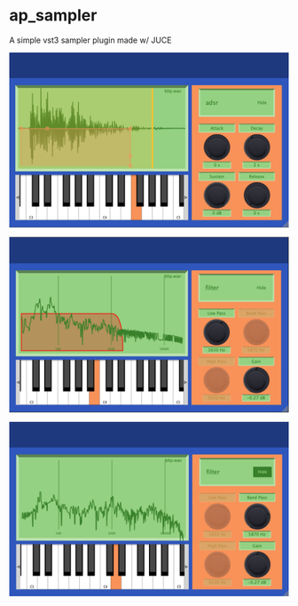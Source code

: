 # ap_sampler
A simple vst3 sampler plugin made w/ JUCE

![Sampler Image](Screenshots/adsr.png "adsr")

![Sampler Image](Screenshots/filter.png "filter")

![Sampler Image](Screenshots/hide.png "show/hide envelope")
